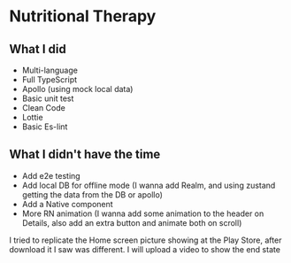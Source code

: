 # Nutritional Therapy


## What I did

- Multi-language
- Full TypeScript
- Apollo (using mock local data)
- Basic unit test
- Clean Code
- Lottie
- Basic Es-lint

## What I didn't have the time

- Add e2e testing
- Add local DB for offline mode
  (I wanna add Realm, and using zustand getting the data from the DB or apollo)
- Add a Native component
- More RN animation
  (I wanna add some animation to the header on Details, also add an extra button and animate both on scroll)


I tried to replicate the Home screen picture showing at the Play Store, after download it I saw was different. I will upload a video
to show the end state
